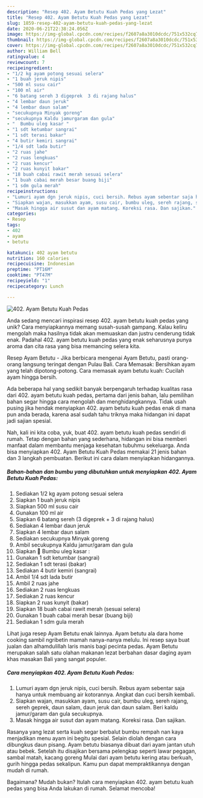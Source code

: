 ```yaml
---
description: "Resep 402. Ayam Betutu Kuah Pedas yang Lezat"
title: "Resep 402. Ayam Betutu Kuah Pedas yang Lezat"
slug: 1859-resep-402-ayam-betutu-kuah-pedas-yang-lezat
date: 2020-06-21T22:38:24.056Z
image: https://img-global.cpcdn.com/recipes/f2607a8a3010dcdc/751x532cq70/402-ayam-betutu-kuah-pedas-foto-resep-utama.jpg
thumbnail: https://img-global.cpcdn.com/recipes/f2607a8a3010dcdc/751x532cq70/402-ayam-betutu-kuah-pedas-foto-resep-utama.jpg
cover: https://img-global.cpcdn.com/recipes/f2607a8a3010dcdc/751x532cq70/402-ayam-betutu-kuah-pedas-foto-resep-utama.jpg
author: William Bell
ratingvalue: 4
reviewcount: 7
recipeingredient:
- "1/2 kg ayam potong sesuai selera"
- "1 buah jeruk nipis"
- "500 ml susu cair"
- "100 ml air"
- "6 batang sereh 3 digeprek  3 di rajang halus"
- "4 lembar daun jeruk"
- "4 lembar daun salam"
- "secukupnya Minyak goreng"
- "secukupnya Kaldu jamurgaram dan gula"
- "  Bumbu uleg kasar "
- "1 sdt ketumbar sangrai"
- "1 sdt terasi bakar"
- "4 butir kemiri sangrai"
- "1/4 sdt lada butir"
- "2 ruas jahe"
- "2 ruas lengkuas"
- "2 ruas kencur"
- "2 ruas kunyit bakar"
- "18 buah cabai rawit merah sesuai selera"
- "1 buah cabai merah besar buang biji"
- "1 sdm gula merah"
recipeinstructions:
- "Lumuri ayam dgn jeruk nipis, cuci bersih. Rebus ayam sebentar saja hanya untuk membuang air kotorannya. Angkat dan cuci bersih kembali."
- "Siapkan wajan, masukkan ayam, susu cair, bumbu uleg, sereh rajang, sereh geprek, daun salam, daun jeruk dan daun salam. Beri kaldu jamur/garam dan gula secukupnya."
- "Masak hingga air susut dan ayam matang. Koreksi rasa. Dan sajikan."
categories:
- Resep
tags:
- 402
- ayam
- betutu

katakunci: 402 ayam betutu 
nutrition: 160 calories
recipecuisine: Indonesian
preptime: "PT16M"
cooktime: "PT47M"
recipeyield: "1"
recipecategory: Lunch

---
```



![402. Ayam Betutu Kuah Pedas](https://img-global.cpcdn.com/recipes/f2607a8a3010dcdc/751x532cq70/402-ayam-betutu-kuah-pedas-foto-resep-utama.jpg)

Anda sedang mencari inspirasi resep 402. ayam betutu kuah pedas yang unik? Cara menyiapkannya memang susah-susah gampang. Kalau keliru mengolah maka hasilnya tidak akan memuaskan dan justru cenderung tidak enak. Padahal 402. ayam betutu kuah pedas yang enak seharusnya punya aroma dan cita rasa yang bisa memancing selera kita.

Resep Ayam Betutu - Jika berbicara mengenai Ayam Betutu, pasti orang-orang langsung teringat dengan Pulau Bali. Cara Memasak: Bersihkan ayam yang telah dipotong-potong. Cara memasak ayam betutu kuah: Cucilah ayam hingga bersih.

Ada beberapa hal yang sedikit banyak berpengaruh terhadap kualitas rasa dari 402. ayam betutu kuah pedas, pertama dari jenis bahan, lalu pemilihan bahan segar hingga cara mengolah dan menghidangkannya. Tidak usah pusing jika hendak menyiapkan 402. ayam betutu kuah pedas enak di mana pun anda berada, karena asal sudah tahu triknya maka hidangan ini dapat jadi sajian spesial.


Nah, kali ini kita coba, yuk, buat 402. ayam betutu kuah pedas sendiri di rumah. Tetap dengan bahan yang sederhana, hidangan ini bisa memberi manfaat dalam membantu menjaga kesehatan tubuhmu sekeluarga. Anda bisa menyiapkan 402. Ayam Betutu Kuah Pedas memakai 21 jenis bahan dan 3 langkah pembuatan. Berikut ini cara dalam menyiapkan hidangannya.

<!--inarticleads1-->

##### Bahan-bahan dan bumbu yang dibutuhkan untuk menyiapkan 402. Ayam Betutu Kuah Pedas:

1. Sediakan 1/2 kg ayam potong sesuai selera
1. Siapkan 1 buah jeruk nipis
1. Siapkan 500 ml susu cair
1. Gunakan 100 ml air
1. Siapkan 6 batang sereh (3 digeprek + 3 di rajang halus)
1. Sediakan 4 lembar daun jeruk
1. Siapkan 4 lembar daun salam
1. Sediakan secukupnya Minyak goreng
1. Ambil secukupnya Kaldu jamur/garam dan gula
1. Siapkan  💮 Bumbu uleg kasar :
1. Gunakan 1 sdt ketumbar (sangrai)
1. Sediakan 1 sdt terasi (bakar)
1. Sediakan 4 butir kemiri (sangrai)
1. Ambil 1/4 sdt lada butir
1. Ambil 2 ruas jahe
1. Sediakan 2 ruas lengkuas
1. Sediakan 2 ruas kencur
1. Siapkan 2 ruas kunyit (bakar)
1. Siapkan 18 buah cabai rawit merah (sesuai selera)
1. Gunakan 1 buah cabai merah besar (buang biji)
1. Sediakan 1 sdm gula merah


Lihat juga resep Ayam Betutu enak lainnya. Ayam betutu ala dara home cooking sambil ngribetin mamah nanya-nanya melulu. Ini resep saya buat jualan dan alhamdulillah laris manis bagi pecinta pedas. Ayam Betutu merupakan salah satu olahan makanan lezat berbahan dasar daging ayam khas masakan Bali yang sangat populer. 

<!--inarticleads2-->

##### Cara menyiapkan 402. Ayam Betutu Kuah Pedas:

1. Lumuri ayam dgn jeruk nipis, cuci bersih. Rebus ayam sebentar saja hanya untuk membuang air kotorannya. Angkat dan cuci bersih kembali.
1. Siapkan wajan, masukkan ayam, susu cair, bumbu uleg, sereh rajang, sereh geprek, daun salam, daun jeruk dan daun salam. Beri kaldu jamur/garam dan gula secukupnya.
1. Masak hingga air susut dan ayam matang. Koreksi rasa. Dan sajikan.


Rasanya yang lezat serta kuah segar berbalut bumbu rempah nan kaya menjadikan menu ayam ini begitu spesial. Selain diolah dengan cara dibungkus daun pisang. Ayam betutu biasanya dibuat dari ayam jantan utuh atau bebek. Setelah itu disajikan bersama pelengkap seperti lawar pegagan, sambal matah, kacang goreng Mulai dari ayam betutu kering atau berkuah, gurih hingga pedas sekalipun. Kamu pun dapat mempraktikannya dengan mudah di rumah. 

Bagaimana? Mudah bukan? Itulah cara menyiapkan 402. ayam betutu kuah pedas yang bisa Anda lakukan di rumah. Selamat mencoba!
